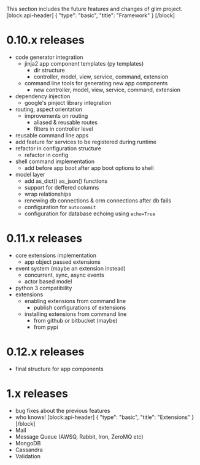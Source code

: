This section includes the future features and changes of glim project.
[block:api-header]
{
  "type": "basic",
  "title": "Framework"
}
[/block]
# 0.10.x releases
- code generator integration
    + jinja2 app component templates (py templates)
        - dir structure
        - controller, model, view, service, command, extension
    + command line tools for generating new app components
        - new controller, model, view, service, command, extension
- dependency injection
    +  google's pinject library integration
- routing, aspect orientation
    + improvements on routing
        - aliased & reusable routes
        - filters in controller level
- reusable command line apps
- add feature for services to be registered during runtime
- refactor in configuration structure
    + refactor in config
- shell command implementation
    + add before app boot after app boot options to shell
- model layer
    + add as_dict() as_json() functions
    + support for deffered columns
    + wrap relationships
    + renewing db connections & orm connections after db fails
    + configuration for `autocommit`
    + configuration for database echoing using `echo=True`

# 0.11.x releases
- core extensions implementation
    + app object passed extensions
- event system (maybe an extension instead)
    + concurrent, sync, async events
    + actor based model
- python 3 compatibility
- extensions
    + enabling extensions from command line
        - publish configurations of extensions
    + installing extensions from command line
        - from github or bitbucket (maybe)
        - from pypi

# 0.12.x releases
- final structure for app components

# 1.x releases
- bug fixes about the previous features
- who knows!
[block:api-header]
{
  "type": "basic",
  "title": "Extensions"
}
[/block]
- Mail
- Message Queue (AWSQ, Rabbit, Iron, ZeroMQ etc)
- MongoDB
- Cassandra
- Validation